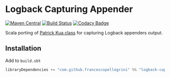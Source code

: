 # Logback Capturing Appender

[![Maven Central](https://maven-badges.herokuapp.com/maven-central/com.github.francescopellegrini/logback-capturing-appender_2.12/badge.svg)](https://maven-badges.herokuapp.com/maven-central/com.github.francescopellegrini/logback-capturing-appender_2.12)
[![Build Status](https://travis-ci.org/francescopellegrini/logback-capturing-appender.svg?branch=master)](https://travis-ci.org/francescopellegrini/logback-capturing-appender)
[![Codacy Badge](https://api.codacy.com/project/badge/Grade/6d82355746e449318afce09ad411e600)](https://app.codacy.com/app/francescopellegrini/logback-capturing-appender?utm_source=github.com&utm_medium=referral&utm_content=francescopellegrini/logback-capturing-appender&utm_campaign=Badge_Grade_Dashboard)

Scala porting of [Patrick Kua class](https://github.com/thekua/Sample-Code/tree/master/java/logback-spike) for capturing Logback appenders output.

## Installation

Add to `build.sbt`

```scala
libraryDependencies += "com.github.francescopellegrini" %% "logback-capturing-appender" % "1.0.1"
```
